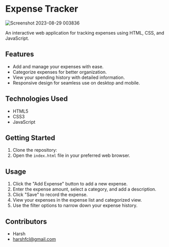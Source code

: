 # Expense Tracker


![Screenshot 2023-08-29 003836](https://github.com/harsh-pip-1404/WiseWallet/assets/77572598/d6b3e468-7388-40ec-a965-b28c515c2cf9)

An interactive web application for tracking expenses using HTML, CSS, and JavaScript.

## Features

- Add and manage your expenses with ease.
- Categorize expenses for better organization.
- View your spending history with detailed information.
- Responsive design for seamless use on desktop and mobile.

## Technologies Used

- HTML5
- CSS3
- JavaScript

## Getting Started

1. Clone the repository:
2. Open the `index.html` file in your preferred web browser.

## Usage

1. Click the "Add Expense" button to add a new expense.
2. Enter the expense amount, select a category, and add a description.
3. Click "Save" to record the expense.
4. View your expenses in the expense list and categorized view.
5. Use the filter options to narrow down your expense history.

## Contributors

- Harsh
- harshfcl@gmail.com
